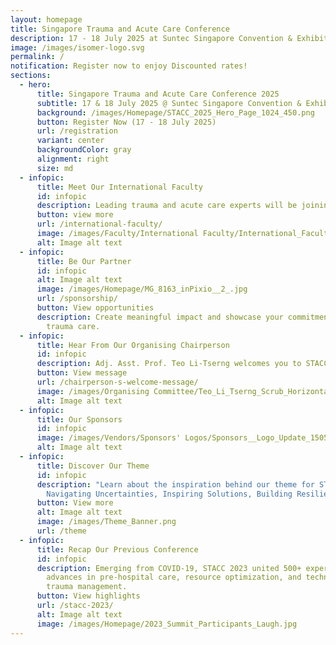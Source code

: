 ```yaml
---
layout: homepage
title: Singapore Trauma and Acute Care Conference
description: 17 - 18 July 2025 at Suntec Singapore Convention & Exhibition Centre
image: /images/isomer-logo.svg
permalink: /
notification: Register now to enjoy Discounted rates!
sections:
  - hero:
      title: Singapore Trauma and Acute Care Conference 2025
      subtitle: 17 & 18 July 2025 @ Suntec Singapore Convention & Exhibition Centre
      background: /images/Homepage/STACC_2025_Hero_Page_1024_450.png
      button: Register Now (17 - 18 July 2025)
      url: /registration
      variant: center
      backgroundColor: gray
      alignment: right
      size: md
  - infopic:
      title: Meet Our International Faculty
      id: infopic
      description: Leading trauma and acute care experts will be joining us at STACC 2025.
      button: view more
      url: /international-faculty/
      image: /images/Faculty/International Faculty/International_Faculty.png
      alt: Image alt text
  - infopic:
      title: Be Our Partner
      id: infopic
      alt: Image alt text
      image: /images/Homepage/MG_8163_inPixio__2_.jpg
      url: /sponsorship/
      button: View opportunities
      description: Create meaningful impact and showcase your commitment to advancing
        trauma care.
  - infopic:
      title: Hear From Our Organising Chairperson
      id: infopic
      description: Adj. Asst. Prof. Teo Li-Tserng welcomes you to STACC and Singapore!
      button: View message
      url: /chairperson-s-welcome-message/
      image: /images/Organising Committee/Teo_Li_Tserng_Scrub_Horizontal.jpg
      alt: Image alt text
  - infopic:
      title: Our Sponsors
      id: infopic
      image: /images/Vendors/Sponsors' Logos/Sponsors__Logo_Update_15052025.png
      alt: Image alt text
  - infopic:
      title: Discover Our Theme
      id: infopic
      description: "Learn about the inspiration behind our theme for STACC 2025:
        Navigating Uncertainties, Inspiring Solutions, Building Resilience"
      button: View more
      alt: Image alt text
      image: /images/Theme_Banner.png
      url: /theme
  - infopic:
      title: Recap Our Previous Conference
      id: infopic
      description: Emerging from COVID-19, STACC 2023 united 500+ experts to share
        advances in pre-hospital care, resource optimization, and technology in
        trauma management.
      button: View highlights
      url: /stacc-2023/
      alt: Image alt text
      image: /images/Homepage/2023_Summit_Participants_Laugh.jpg
---
```

